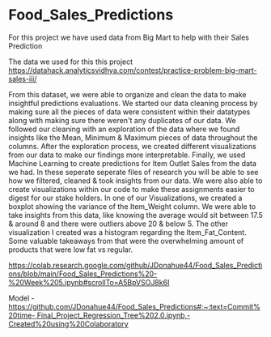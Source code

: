 # Food_Sales_Predictions

For this project we have used data from Big Mart to help with their Sales Prediction

The data we used for this this project https://datahack.analyticsvidhya.com/contest/practice-problem-big-mart-sales-iii/

From this dataset, we were able to organize and clean the data to make insightful predictions evaluations. We started our data cleaning process by making sure all the pieces of data were consistent within their datatypes along with making sure there weren't any duplicates of our data. We followed our cleaning with an exploration of the data where we found insights like the Mean, Minimum & Maximum pieces of data throughout the columns. After the exploration process, we created different visualizations from our data to make our findings more interpretable. Finally, we used Machine Learning to create predictions for Item Outlet Sales from the data we had. In these seperate seperate files of research you will be able to see how we filtered, cleaned & took insights from our data. We were also able to create visualizations within our code to make these assignments easier to digest for our stake holders. In one of our Visualizations, we created a boxplot showing the variance of the Item_Weight column. We were able to take insights from this data, like knowing the average would sit between 17.5 & around 8 and there were outliers above 20 & below 5. The other visualization I created was a histogram regarding the Item_Fat_Content. Some valuable takeaways from that were the overwhelming amount of products that were low fat vs regular. 


https://colab.research.google.com/github/JDonahue44/Food_Sales_Predictions/blob/main/Food_Sales_Predictions%20-%20Week%205.ipynb#scrollTo=A5BpVSOJ8k6I

Model - https://github.com/JDonahue44/Food_Sales_Predictions#:~:text=Commit%20time-,Final_Project_Regression_Tree%202.0.ipynb,-Created%20using%20Colaboratory
